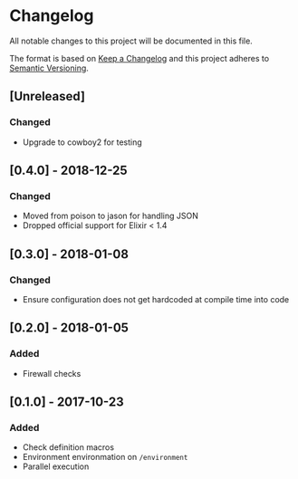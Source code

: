 # Changelog
All notable changes to this project will be documented in this file.

The format is based on [Keep a Changelog](http://keepachangelog.com/en/1.0.0/)
and this project adheres to [Semantic Versioning](http://semver.org/spec/v2.0.0.html).

## [Unreleased]
### Changed
- Upgrade to cowboy2 for testing

## [0.4.0] - 2018-12-25
### Changed
- Moved from poison to jason for handling JSON
- Dropped official support for Elixir < 1.4

## [0.3.0] - 2018-01-08
### Changed
- Ensure configuration does not get hardcoded at compile time into code

## [0.2.0] - 2018-01-05

### Added
- Firewall checks

## [0.1.0] - 2017-10-23
### Added
- Check definition macros
- Environment environmation on `/environment`
- Parallel execution
